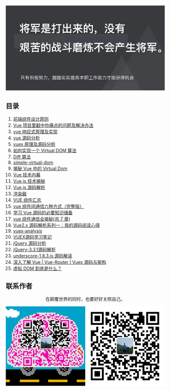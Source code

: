 ![image](./img/timg.jpg)
<br>

## 目录

1. [前端组件设计原则](https://mp.weixin.qq.com/s/ofmfQFAVlTCvKFnZ6A-0_Q)
1. [Vue 项目里戳中你痛点的问题及解决办法](https://juejin.im/post/5b174de8f265da6e410e0b4e)
1. [vue 响应式原理及实现](https://github.com/ftTony/blog/issues/18)
1. [vue 源码分析](https://github.com/muwoo/blogs)
1. [vuex 原理及源码分析](https://github.com/dwqs/blog/issues/58)
1. [如何实现一个 Virtual DOM 算法](https://github.com/livoras/blog/issues/13)
1. [Diff 算法](https://github.com/aooy/blog/issues/2)
1. [simple-virtual-dom](https://github.com/livoras/simple-virtual-dom)
1. [揭秘 Vue 中的 Virtual Dom](https://mp.weixin.qq.com/s/EeN7E8uQS4R_JJloPX8fCQ)
1. [Vue 技术内幕](http://hcysun.me/vue-design/art/)
1. [Vue.js 技术揭秘](https://ustbhuangyi.github.io/vue-analysis/)
1. [Vue.js 源码解析](https://github.com/answershuto/learnVue)
6. [渲染器](http://hcysun.me/vue-design/zh/)
3. [VUE 组件汇总](https://juejin.im/post/5af16a2cf265da0b8636353b)
4. [vue 组件间通信六种方式（完整版）](https://juejin.im/post/5cde0b43f265da03867e78d3)
5. [学习 Vue 源码的必要知识储备](https://juejin.im/post/5ce5565d6fb9a07ed2244513)
6. [vue 组件通信全揭秘(共 7 章)](https://juejin.im/post/5bd97e7c6fb9a022852a71cf)
7. [Vue2.x 源码解析系列一：我的源码阅读心得](https://github.com/lihongxun945/myblog/issues/22)
8. [vuex-analysis](https://github.com/wabish/vuex-analysis)
9. [VUEX源码学习笔记](https://github.com/DuLinRain/vuex-sourcecode-analysis)
10. [jQuery 源码分析](https://github.com/JsAaron/jQuery)
11. [jQuery-3.3.1源码解析](https://github.com/AttackXiaoJinJin/jQueryExplain)
12. [underscore-1.8.3.js 源码解读](https://github.com/lessfish/underscore-analysis)
13. [深入了解 Vue | Vue-Router | Vuex 源码与架构](https://github.com/biaochenxuying/vue-family-mindmap)
14. [虚拟 DOM 到底是什么？](https://mp.weixin.qq.com/s/oAlVmZ4Hbt2VhOwFEkNEhw)

## 联系作者

<div align="center">
    <p>
        在颠覆世界的同时，也要好好关照自己。
    </p>
    <img src="./img/contact.png" />
</div>
